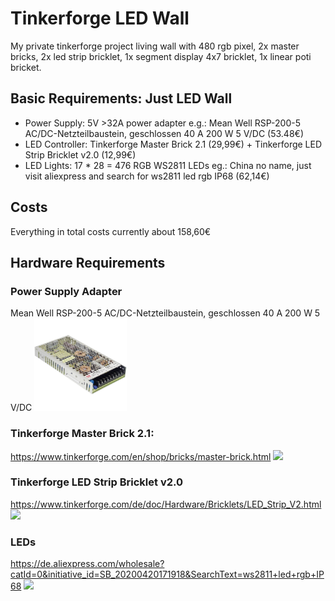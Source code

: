 # Tinkerforge LED Wall
My private tinkerforge project living wall with 480 rgb pixel, 2x master bricks, 2x led strip bricklet, 1x segment display 4x7 bricklet, 1x linear poti bricket.

## Basic Requirements: Just LED Wall
- Power Supply: 5V >32A power adapter e.g.: Mean Well RSP-200-5 AC/DC-Netzteilbaustein, geschlossen 40 A 200 W 5 V/DC (53.48€)
- LED Controller: Tinkerforge Master Brick 2.1 (29,99€) + Tinkerforge LED Strip Bricklet v2.0 (12,99€)
- LED Lights: 17 * 28 = 476 RGB WS2811 LEDs eg.: China no name, just visit aliexpress and search for ws2811 led rgb IP68 (62,14€)

## Costs
Everything in total costs currently about 158,60€

## Hardware Requirements
### Power Supply Adapter
Mean Well RSP-200-5 AC/DC-Netzteilbaustein, geschlossen 40 A 200 W 5 V/DC
<img src="mean-well-rsp-200-5-ac-dc-netzteilbaustein-geschlossen-40-a-200-w-5-v-dc.jpg" width="148">

### Tinkerforge Master Brick 2.1:
https://www.tinkerforge.com/en/shop/bricks/master-brick.html
<img src="https://www.tinkerforge.com/de/shop/media/catalog/product/cache/2/image/9df78eab33525d08d6e5fb8d27136e95/b/r/brick_master21_tilted_front_800.jpg" width="148">

### Tinkerforge LED Strip Bricklet v2.0
https://www.tinkerforge.com/de/doc/Hardware/Bricklets/LED_Strip_V2.html
<img src="https://www.tinkerforge.com/de/doc/_images/Bricklets/bricklet_led_strip_v2_tilted_800.jpg" width="148">

### LEDs  
https://de.aliexpress.com/wholesale?catId=0&initiative_id=SB_20200420171918&SearchText=ws2811+led+rgb+IP68
<img src="https://ae01.alicdn.com/kf/HTB1O83GHVXXXXXpXVXXq6xXFXXXO/A-12mm-WS2811-pixel-led-module-lamp-bulb-IP68-DC5V-full-color-RGBstring-christmas-light-Addressable.jpg"  width="148">

